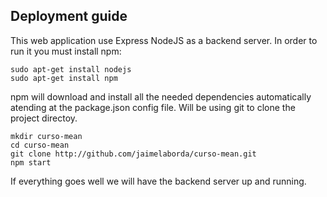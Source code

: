 ## Deployment guide
This web application use Express NodeJS as a backend server. In order to run it you must install npm:
```
sudo apt-get install nodejs
sudo apt-get install npm
```

npm will download and install all the needed dependencies automatically atending at the package.json config file. Will be using git to clone the project directoy.
```
mkdir curso-mean
cd curso-mean
git clone http://github.com/jaimelaborda/curso-mean.git
npm start
```

If everything goes well we will have the backend server up and running.
